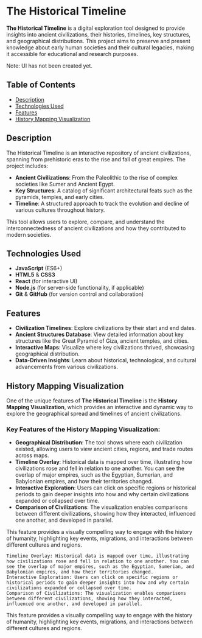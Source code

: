 # The Historical Timeline

**The Historical Timeline** is a digital exploration tool designed to provide insights into ancient civilizations, their histories, timelines, key structures, and geographical distributions. This project aims to preserve and present knowledge about early human societies and their cultural legacies, making it accessible for educational and research purposes.

Note: UI has not been created yet.

## Table of Contents

- [Description](#description)
- [Technologies Used](#technologies-used)
- [Features](#features)
- [History Mapping Visualization](#history-mapping-visualization)

## Description

The Historical Timeline is an interactive repository of ancient civilizations, spanning from prehistoric eras to the rise and fall of great empires. The project includes:

- **Ancient Civilizations**: From the Paleolithic to the rise of complex societies like Sumer and Ancient Egypt.
- **Key Structures**: A catalog of significant architectural feats such as the pyramids, temples, and early cities.
- **Timeline**: A structured approach to track the evolution and decline of various cultures throughout history.

This tool allows users to explore, compare, and understand the interconnectedness of ancient civilizations and how they contributed to modern societies.

## Technologies Used

- **JavaScript** (ES6+)
- **HTML5** & **CSS3**
- **React** (for interactive UI)
- **Node.js** (for server-side functionality, if applicable)
- **Git** & **GitHub** (for version control and collaboration)

## Features

- **Civilization Timelines**: Explore civilizations by their start and end dates.
- **Ancient Structures Database**: View detailed information about key structures like the Great Pyramid of Giza, ancient temples, and cities.
- **Interactive Maps**: Visualize where key civilizations thrived, showcasing geographical distribution.
- **Data-Driven Insights**: Learn about historical, technological, and cultural advancements from various civilizations.

## History Mapping Visualization

One of the unique features of **The Historical Timeline** is the **History Mapping Visualization**, which provides an interactive and dynamic way to explore the geographical spread and timelines of ancient civilizations. 

### Key Features of the History Mapping Visualization:
- **Geographical Distribution**: The tool shows where each civilization existed, allowing users to view ancient cities, regions, and trade routes across maps.
- **Timeline Overlay**: Historical data is mapped over time, illustrating how civilizations rose and fell in relation to one another. You can see the overlap of major empires, such as the Egyptian, Sumerian, and Babylonian empires, and how their territories changed.
- **Interactive Exploration**: Users can click on specific regions or historical periods to gain deeper insights into how and why certain civilizations expanded or collapsed over time.
- **Comparison of Civilizations**: The visualization enables comparisons between different civilizations, showing how they interacted, influenced one another, and developed in parallel.

This feature provides a visually compelling way to engage with the history of humanity, highlighting key events, migrations, and interactions between different cultures and regions.

    Timeline Overlay: Historical data is mapped over time, illustrating how civilizations rose and fell in relation to one another. You can see the overlap of major empires, such as the Egyptian, Sumerian, and Babylonian empires, and how their territories changed.
    Interactive Exploration: Users can click on specific regions or historical periods to gain deeper insights into how and why certain civilizations expanded or collapsed over time.
    Comparison of Civilizations: The visualization enables comparisons between different civilizations, showing how they interacted, influenced one another, and developed in parallel.

This feature provides a visually compelling way to engage with the history of humanity, highlighting key events, migrations, and interactions between different cultures and regions.
